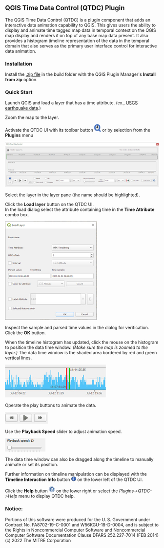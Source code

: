 ## QGIS Time Data Control (QTDC) Plugin

The QGIS Time Data Control (QTDC) is a plugin component that adds an 
interactive data animation capability to QGIS.  This gives 
users the ability to display and animate time tagged map data in 
temporal context on the QGIS map display and renders it on top of 
any base map data present.  It also provides a histogram timeline 
representation of the data in the temporal domain that also serves 
as the primary user interface control for interactive data
animation.

### Installation

Install the [.zip file](build/QgisTDC.zip) in the build folder with the QGIS Plugin Manager's 
**Install from zip** option.


### Quick Start

Launch QGIS and load a layer that has a time attribute.
(ex., [USGS earthquake data](https://earthquake.usgs.gov/earthquakes/search/).)
 
Zoom the map to the layer.

Activate the QTDC UI with its toolbar button ![button](icon.png) or by selection from the 
**Plugins** menu

![QTDC UI](help/QTDC_UI_small.jpg)

Select the layer in the layer pane (the name should be highlighted).

Click the **Load layer** button on the QTDC UI.  
In the load dialog select the attribute containing time in the **Time Attribute** combo box.  

![Load UI](help/QTDC_Load_small.jpg)  

Inspect the sample and parsed time values in the dialog for verification.  
Click the **OK** button.

When the timeline histogram has updated, click the mouse on the histogram 
to position the data time window.
    *(Make sure the map is zoomed to the layer.)*
The data time window is the shaded area bordered by red and green vertical lines.

![Time Window](help/QTDC_Window_small.jpg)
	
Operate the play buttons to animate the data.  

![Buttons](help/QTDC_Buttons_small.jpg)  

Use the **Playback Speed** slider to adjust animation speed.  

![Slider](help/QTDC_Slider_small.jpg)  

The data time window  can also be dragged along the timeline to manually 
animate or set its position. 

Further information on timeline manipulation can be displayed with the 
**Timeline Interaction Info** button ![info](icons/info_16.png) on the lower left of the QTDC UI.

Click the **Help** button ![help](icons/about20.png) on the lower right or select the 
*Plugins->QTDC->Help* menu to display QTDC help.
 
### Notice:
Portions of this software were produced for the U. S. Government under Contract No. FA8702-19-C-0001 
and W56KGU-18-D-0004, and is subject to the Rights in Noncommercial Computer Software
and Noncommercial Computer Software Documentation Clause DFARS 252.227-7014 (FEB 2014)  
(c) 2022 The MITRE Corporation  

